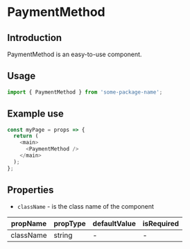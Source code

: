 # PaymentMethod

<!-- STORY -->

## Introduction

PaymentMethod is an easy-to-use component.

## Usage

```javascript
import { PaymentMethod } from 'some-package-name';
```

## Example use

```javascript
const myPage = props => {
  return (
    <main>
      <PaymentMethod />
    </main>
  );
};
```

## Properties

- `className` - is the class name of the component

| propName  | propType | defaultValue | isRequired |
| --------- | -------- | ------------ | ---------- |
| className | string   | -            | -          |
